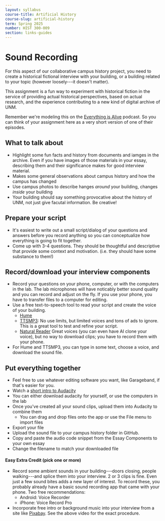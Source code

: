 ```yaml
---
layout: syllabus
course-title: Artificial History
course-slug: artificial-history
term: Spring 2025
number: HIST 300-009
section: links-guides
---
```


# Sound Recording
For this aspect of our collaborative campus history project, you need to create a historical fictional interview with your building, or a building related to your topic (however loosely---it doesn't matter). 

This assignment is a fun way to experiment with historical fiction in the service of providing actual historical perspectives, based on actual research, and the experience contributing to a new kind of digital archive of UNM. 

Remember we're modeling this on the [Everything is Alive](https://www.everythingisalive.com/) podcast. So you can think of your assignment here as a very short version of one of their episodes.

## What to talk about
- Highlight some fun facts and history from documents and iamges in the archive. Even if you have images of those materials in your essay, describing them and their significance makes for good interview material.
- Makes some general observations about campus history and how the campus has changed
- Use campus photos to describe hanges _around_ your building, changes _inside_ your building
- Your building should say something provocative about the history of UNM, not just give facutal information. Be creative!


## Prepare your script
- It's easiest to write out a small script/dialog of your questions and answers before you record anything so you can conceptualize how everything is going to fit together.
- Come up with 3-4 questions. They should be thoughtful and descriptive that provide some context and motivation. (i.e. they should have some substance to them!) 


## Record/download your interview components
- Record your questions on your phone, computer, or with the computers in the lab. The lab microphones will have noticably better sound quality and you can record and adjust on the fly. If you use your phone, you have to transfer files to a computer for editing.
- Use a free text-to-speech tool to read your script and create the voice of your building.  
  - [Hume](https://platform.hume.ai/) 
  - [TTSMP3](https://ttsmp3.com/ai):  No use limits, but limited voices and tons of ads to ignore. This is a great tool to test and refine your script.
  - [Natural Reader](https://www.naturalreaders.com/index.html) Great voices (you can even have AI clone your voice), but no way to download clips; you have to record them with your phone.
- For Hume and TTSMP3, you can type in some text, choose a voice, and download the sound file.


## Put everything together
- Feel free to use whatever editing software you want, like Garageband, if that's easier for you. 
- Watch a [short intro to Audacity](https://www.youtube.com/watch?v=ox0NSwdOiyA)
- You can either download audacity for yourself, or use the computers in the lab
- Once you've created all your sound clips, upload them into Audacity to combine them
  - You can drag and drop files onto the app or use the File menu to import files
- Export your file
- Upload the sound file to your campus history folder in GitHub.
- Copy and paste the audio code snippet from the Essay Components to your own essay
- Change the filename to match your downloaded file


#### Easy Extra Credit (pick one or more)
- Record some ambient sounds in your building---doors closing, people walking---and splice them into your interview. 2 or 3 clips is fine. Even just a few sound bites adds a new layer of interest. To record these, you probably already have a basic sound recording app that came with your phone. Two free recommendations:
  - Android: Voice Recorder
  - iPhone: Voice Record Pro
- Incorporate free intro or background music into your interview from a site like [Pixabay](https://pixabay.com/). See the above video for the exact procedure.
